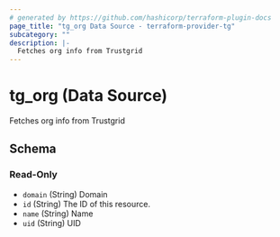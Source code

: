 ```yaml
---
# generated by https://github.com/hashicorp/terraform-plugin-docs
page_title: "tg_org Data Source - terraform-provider-tg"
subcategory: ""
description: |-
  Fetches org info from Trustgrid
---
```


# tg_org (Data Source)

Fetches org info from Trustgrid



<!-- schema generated by tfplugindocs -->
## Schema

### Read-Only

- `domain` (String) Domain
- `id` (String) The ID of this resource.
- `name` (String) Name
- `uid` (String) UID


